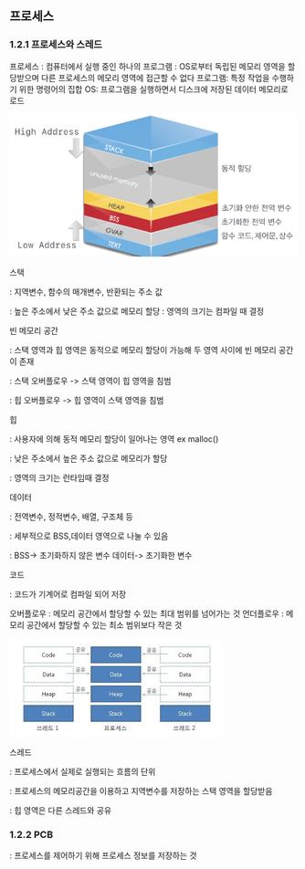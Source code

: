 ## 프로세스

### 1.2.1 프로세스와 스레드

프로세스
: 컴퓨터에서 실행 중인 하나의 프로그램
: OS로부터 독립된 메모리 영역을 할당받으며 다른 프로세스의 메모리 영역에 접근할 수 없다
프로그램: 특정 작업을 수행하기 위한 명령어의 집합
OS: 프로그램을 실행하면서 디스크에 저장된 데이터 메모리로 로드

![메모리 영역](image.png)

스택

: 지역변수, 함수의 매개변수, 반환되는 주소 값

: 높은 주소에서 낮은 주소 값으로 메모리 할당
: 영역의 크기는 컴파일 때 결정

빈 메모리 공간

: 스택 영역과 힙 영역은 동적으로 메모리 할당이 가능해 두 영역 사이에 빈 메모리 공간이 존재

: 스택 오버플로우 -> 스택 영역이 힙 영역을 침범

: 힙 오버플로우 -> 힙 영역이 스택 영역을 침범

힙

: 사용자에 의해 동적 메모리 할당이 일어나는 영역 ex malloc()

: 낮은 주소에서 높은 주소 값으로 메모리가 할당

: 영역의 크기는 런타임때 결정

데이터

: 전역변수, 정적변수, 배열, 구조체 등

: 세부적으로 BSS,데이터 영역으로 나눌 수 있음

: BSS-> 초기화하지 않은 변수 데이터-> 초기화한 변수

코드

: 코드가 기계어로 컴파일 되어 저장


오버플로우 : 메모리 공간에서 할당할 수 있는 최대 범위를 넘어가는 것
언더플로우 : 메모리 공간에서 할당할 수 있는 최소 범위보다 작은 것

![스레드](image-1.png)

스레드

: 프로세스에서 실제로 실행되는 흐름의 단위

: 프로세스의 메모리공간을 이용하고 지역변수를 저장하는 스택 영역을 할당받음

: 힙 영역은 다른 스레드와 공유

### 1.2.2 PCB

: 프로세스를 제어하기 위해 프로세스 정보를 저장하는 것